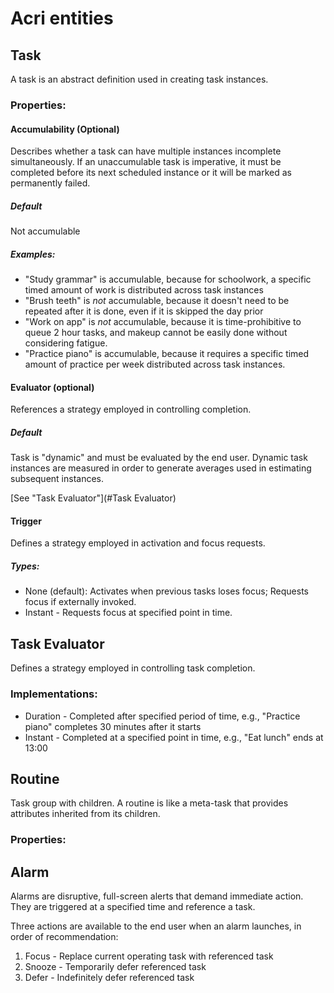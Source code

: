 # Acri entities

## Task

A task is an abstract definition used in creating task instances.

### Properties:

#### Accumulability (Optional)

Describes whether a task can have multiple instances incomplete simultaneously. If an unaccumulable task is imperative, it must be completed before its next scheduled instance or it will be marked as permanently failed.

##### Default

Not accumulable

##### Examples:
* "Study grammar" is accumulable, because for schoolwork, a specific timed amount of work is distributed across task instances
* "Brush teeth" is _not_ accumulable, because it doesn't need to be repeated after it is done, even if it is skipped the day prior
* "Work on app" is _not_ accumulable, because it is time-prohibitive to queue 2 hour tasks, and makeup cannot be easily done without considering fatigue.
* "Practice piano" is accumulable, because it requires a specific timed amount of practice per week distributed across task instances.


#### Evaluator (optional)

References a strategy employed in controlling completion.

##### Default

Task is "dynamic" and must be evaluated by the end user. Dynamic task instances are measured  in order to generate averages used in estimating subsequent instances.

[See "Task Evaluator"](#Task Evaluator)

#### Trigger

Defines a strategy employed in activation and focus requests.

##### Types:
* None (default): Activates when previous tasks loses focus; Requests focus if externally invoked.
* Instant - Requests focus at specified point in time.

## Task Evaluator

Defines a strategy employed in controlling task completion.

### Implementations:
* Duration - Completed after specified period of time, e.g., "Practice piano" completes 30 minutes after it starts
* Instant - Completed at a specified point in time, e.g., "Eat lunch" ends at 13:00



## Routine

Task group with children. A routine is like a meta-task that provides attributes inherited from its children.

### Properties:

####

## Alarm

Alarms are disruptive, full-screen alerts that demand immediate action. They are triggered at a specified time and reference a task.

Three actions are available to the end user when an alarm launches, in order of recommendation:
1. Focus - Replace current operating task with referenced task
2. Snooze - Temporarily defer referenced task
3. Defer - Indefinitely defer referenced task
